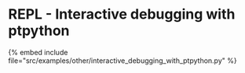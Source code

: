 # REPL - Interactive debugging with ptpython

{% embed include file="src/examples/other/interactive_debugging_with_ptpython.py" %}


